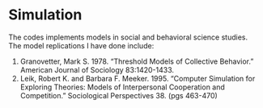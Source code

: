 # Simulation
The codes implements models in social and behavioral science studies. <br />
The model replications I have done include:
1. Granovetter, Mark S. 1978. “Threshold Models of Collective Behavior.” American Journal of Sociology 83:1420-1433. <br />
2. Leik, Robert K. and Barbara F. Meeker. 1995. “Computer Simulation for Exploring Theories: Models of Interpersonal Cooperation and Competition.” Sociological Perspectives 38. (pgs 463-470)
